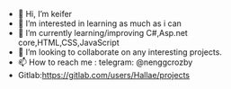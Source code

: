 - 👋 Hi, I’m keifer
- 👀 I’m interested in learning as much as i can
- 🌱 I’m currently learning/improving C#,Asp.net core,HTML,CSS,JavaScript 
- 💞️ I’m looking to collaborate on any interesting projects.
- 📫 How to reach me : telegram: @nenggcrozby
- Gitlab:https://gitlab.com/users/Hallae/projects
   


<!---
Hallae/Hallae is a ✨ special ✨ repository because its `README.md` (this file) appears on your GitHub profile.
You can click the Preview link to take a look at your changes.
--->
